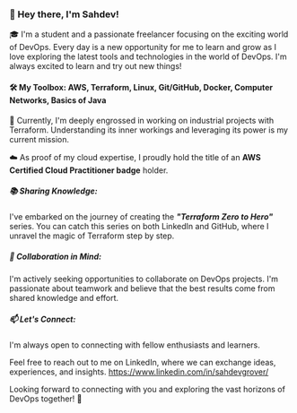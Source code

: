 ### 👋 Hey there, I'm Sahdev!

🎓 I'm a student and a passionate freelancer focusing on the exciting world of DevOps. 
Every day is a new opportunity for me to learn and grow as I love exploring the latest tools and technologies in the world of DevOps. I'm always excited to learn and try out new things!

#### 🛠️ My Toolbox: AWS, Terraform, Linux, Git/GitHub, Docker, Computer Networks, Basics of Java

🚀 Currently, I'm deeply engrossed in working on industrial projects with Terraform. Understanding its inner workings and leveraging its power is my current mission.

☁️ As proof of my cloud expertise, I proudly hold the title of an **AWS Certified Cloud Practitioner badge** holder.

##### 📚 Sharing Knowledge: 
I've embarked on the journey of creating the ***"Terraform Zero to Hero"*** series. You can catch this series on both LinkedIn and GitHub, where I unravel the magic of Terraform step by step.

##### 🤝 Collaboration in Mind: 
I'm actively seeking opportunities to collaborate on DevOps projects. I'm passionate about teamwork and believe that the best results come from shared knowledge and effort.

##### 📫 Let's Connect: 
I'm always open to connecting with fellow enthusiasts and learners.

Feel free to reach out to me on LinkedIn, where we can exchange ideas, experiences, and insights.
https://www.linkedin.com/in/sahdevgrover/

Looking forward to connecting with you and exploring the vast horizons of DevOps together! 🌟
